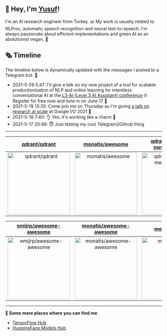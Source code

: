 ## 👋 Hey, I'm [Yusuf](https://www.linkedin.com/in/yusuf-sar%C4%B1g%C3%B6z-4bb826ba/)!

I'm an AI research engineer from Turkey. 📊 My work is usually related to NLProc, automatic speech recognition and neural text-to-speech. I'm always passionate about efficient implementations and green AI as an abolutionist vegan. 🌱
## 🗞️ Timeline
The timeline below is dynamically updated with the messages I posted to a Telegram bot. 🤖
- 2021-5-26 5:47: I'll give a talk on my new project of a tool for scalable productionization of NLP and online learning for intentless conversational AI at the [L3-AI (Level 3 AI Assistant) conference](https://l3-ai.dev) 🤓 Register for free now and tune in on June 17 🤙
- 2021-5-19 13:35: Come join me on Thursday as I'm giving [a talk on research at scale](https://gdg.community.dev/events/details/google-io-community-lounge-meetups-presents-machine-learning-developers-meetup-emeaapac/) at Google I/O 2021 🎉
- 2021-5-18 7:40: 👌 Yes, it's working like a charm 🥳
- 2021-5-17 20:46: 😇 Just testing my cool Telegram2Github thing

---

| [qdrant/qdrant](https://github.com/qdrant/qdrant) | [monatis/awesome](https://github.com/monatis/awesome) | [qdrant/awesome-metric-learning](https://github.com/qdrant/awesome-metric-learning) |
| :-: | :-: | :-: |
| <a href="https://github.com/qdrant/qdrant"><img src="https://github.com/monatis/monatis/raw/main/DISPLAY.jpg" alt="qdrant/qdrant" title="qdrant/qdrant" width="200" height="200"></a> | <a href="https://github.com/monatis/awesome"><img src="https://github.com/monatis/monatis/raw/main/DISPLAY.jpg" alt="monatis/awesome" title="monatis/awesome" width="200" height="200"></a> | <a href="https://github.com/qdrant/awesome-metric-learning"><img src="https://github.com/monatis/monatis/raw/main/DISPLAY.jpg" alt="qdrant/awesome-metric-learning" title="qdrant/awesome-metric-learning" width="200" height="200"></a> |

| [emijrp/awesome-awesome](https://github.com/emijrp/awesome-awesome) | [monatis/awesome-awesome](https://github.com/monatis/awesome-awesome) | [monatis/ai-aas](https://github.com/monatis/ai-aas) |
| :-: | :-: | :-: |
| <a href="https://github.com/emijrp/awesome-awesome"><img src="https://github.com/monatis/monatis/raw/main/DISPLAY.jpg" alt="emijrp/awesome-awesome" title="emijrp/awesome-awesome" width="200" height="200"></a> | <a href="https://github.com/monatis/awesome-awesome"><img src="https://github.com/monatis/monatis/raw/main/DISPLAY.jpg" alt="monatis/awesome-awesome" title="monatis/awesome-awesome" width="200" height="200"></a> | <a href="https://github.com/monatis/ai-aas"><img src="https://github.com/monatis/monatis/raw/main/DISPLAY.jpg" alt="monatis/ai-aas" title="monatis/ai-aas" width="200" height="200"></a> |



---

**🤙 Some more places where you can find me**
- [TensorFlow Hub](https://tfhub.dev/monatis)
- [HuggingFace Models Hub](https://huggingface.co/mys)